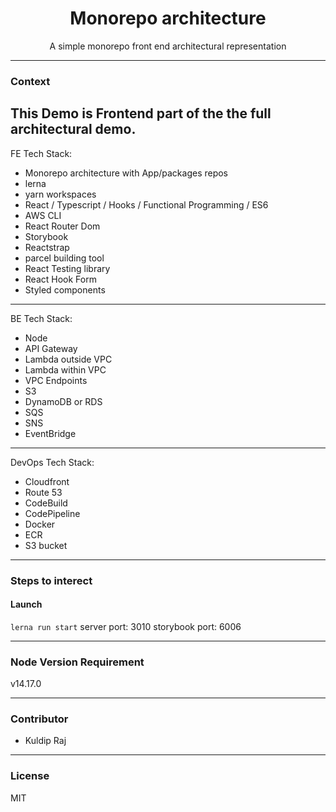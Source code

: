 
<div align="center">
    <h1>Monorepo architecture</h1>
    <p>A simple monorepo front end architectural representation</p>

</div>

---

### Context

This Demo is Frontend part of the the full architectural demo.
---
FE Tech Stack:
- Monorepo architecture with App/packages repos
- lerna
- yarn workspaces
- React / Typescript / Hooks / Functional Programming / ES6
- AWS CLI
- React Router Dom
- Storybook 
- Reactstrap
- parcel building tool
- React Testing library
- React Hook Form
- Styled components
---
BE Tech Stack:
- Node
- API Gateway
- Lambda outside VPC
- Lambda within VPC
- VPC Endpoints
- S3
- DynamoDB or RDS
- SQS
- SNS
- EventBridge
---
DevOps Tech Stack:
- Cloudfront
- Route 53
- CodeBuild
- CodePipeline
- Docker
- ECR
- S3 bucket
---
### Steps to interect

#### Launch
```lerna run start```
server port: 3010
storybook port: 6006

---

### Node Version Requirement

v14.17.0

---

### Contributor
- Kuldip Raj

---

### License
MIT
